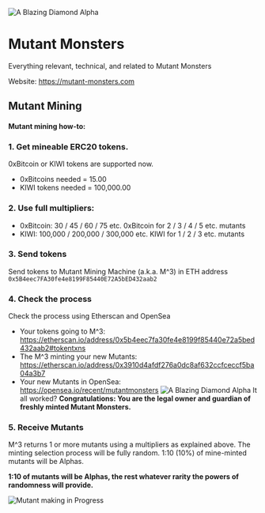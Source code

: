 
![A Blazing Diamond Alpha](https://images-ext-2.discordapp.net/external/yOjuTfpxNVAhqqNlXqg2ohFbTU9SLGCFDKQWl9ZGKYQ/https/storage.opensea.io/0x3910d4afdf276a0dc8af632ccfceccf5ba04a3b7/723-1572824995.png)

# Mutant Monsters
Everything relevant, technical, and related to Mutant Monsters

Website: https://mutant-monsters.com

## Mutant Mining

#### Mutant mining how-to:

### 1. Get mineable ERC20 tokens.

0xBitcoin or KIWI tokens are supported now.
- 0xBitcoins needed = 15.00
- KIWI tokens needed = 100,000.00

### 2. Use full multipliers:
- 0xBitcoin: 30 / 45 / 60 / 75 etc. 0xBitcoin for 2 / 3 / 4 / 5 etc. mutants
- KIWI: 100,000 / 200,000 / 300,000 etc. KIWI for 1 / 2 / 3 etc. mutants

### 3. Send tokens
Send tokens to Mutant Mining Machine (a.k.a. M^3) in ETH address `0x5B4eec7FA30fe4e8199F85440E72A5bED432aab2`

### 4. Check the process
Check the process using Etherscan and OpenSea
- Your tokens going to M^3: https://etherscan.io/address/0x5b4eec7fa30fe4e8199f85440e72a5bed432aab2#tokentxns
- The M^3 minting your new Mutants: https://etherscan.io/address/0x3910d4afdf276a0dc8af632ccfceccf5ba04a3b7
- Your new Mutants in OpenSea: https://opensea.io/recent/mutantmonsters
![A Blazing Diamond Alpha](https://images-ext-2.discordapp.net/external/yOjuTfpxNVAhqqNlXqg2ohFbTU9SLGCFDKQWl9ZGKYQ/https/storage.opensea.io/0x3910d4afdf276a0dc8af632ccfceccf5ba04a3b7/723-1572824995.png)
It all worked? **Congratulations: You are the legal owner and guardian of freshly minted Mutant Monsters.**

### 5. Receive Mutants
M^3 returns 1 or more mutants using a multipliers as explained above.
The minting selection process will be fully random. 1:10 (10%) of mine-minted mutants will be Alphas.

**1:10 of mutants will be Alphas, the rest whatever rarity the powers of randomness will provide.**
 
![Mutant making in Progress](https://live.staticflickr.com/5490/9326603801_785a6fd783_b.jpg)


